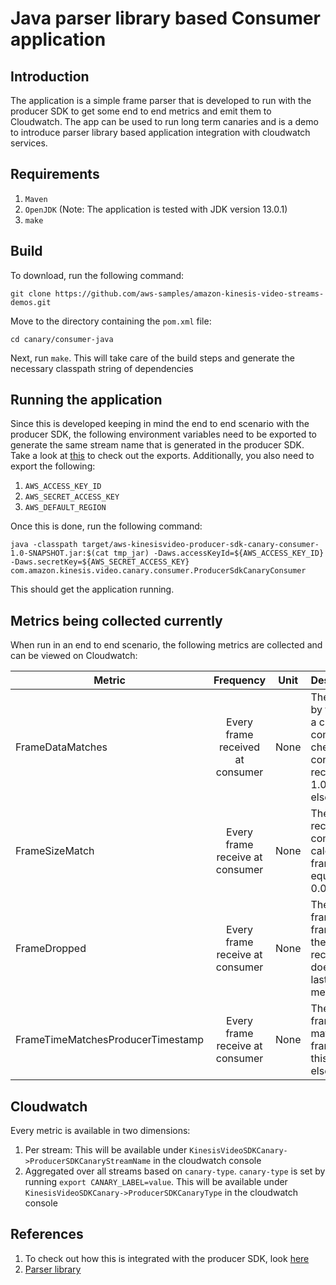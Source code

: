 # Java parser library based Consumer application

## Introduction
The application is a simple frame parser that is developed to run with the producer SDK to get some end to end metrics and emit them to Cloudwatch. The app can be used to run long term canaries and is a demo to introduce parser library based application integration with cloudwatch services. 

## Requirements

1. `Maven`
2. `OpenJDK` (Note: The application is tested with JDK version 13.0.1)
3. `make`

## Build
To download, run the following command:

`git clone https://github.com/aws-samples/amazon-kinesis-video-streams-demos.git`

Move to the directory containing the `pom.xml` file:

`cd canary/consumer-java`

Next, run `make`. This will take care of the build steps and generate the necessary classpath string of dependencies

## Running the application

Since this is developed keeping in mind the end to end scenario with the producer SDK, the following environment variables need to be exported to generate the same stream name that is generated in the producer SDK. Take a look at [this](https://github.com/aws-samples/amazon-kinesis-video-streams-demos/blob/master/canary/producer-c/init.sh) to check out the exports. Additionally, you also need to export the following:

1. `AWS_ACCESS_KEY_ID` 
2. `AWS_SECRET_ACCESS_KEY`
3. `AWS_DEFAULT_REGION`

Once this is done, run the following command:

`java -classpath target/aws-kinesisvideo-producer-sdk-canary-consumer-1.0-SNAPSHOT.jar:$(cat tmp_jar) -Daws.accessKeyId=${AWS_ACCESS_KEY_ID} -Daws.secretKey=${AWS_SECRET_ACCESS_KEY} com.amazon.kinesis.video.canary.consumer.ProducerSdkCanaryConsumer`

This should get the application running. 


## Metrics being collected currently

When run in an end to end scenario, the following metrics are collected and can be viewed on Cloudwatch:

| Metric	                 | Frequency	    | Unit         | Description	           
|--------------------|:-------------:|:-------------:|:-------------|
| FrameDataMatches                       | Every frame received at consumer  | None         | The frame packet received by the consumer contains a checksum, which is compared with the checksum calculated at the consumer with the received packet. If equal, 1.0 is pushed as a metric, else 0.0 is pushed
| FrameSizeMatch	                     | Every frame receive at consumer| None           | The size of the frame received with the packet is compared to the size calculated on the received frame at the consumer. If equal, 1.0 is emitted, else 0.0 is emitted
| FrameDropped	                         | Every frame receive at consumer| None           | The metric indicates if any frames were dropped. The frame index is compared to the index of previous frame received and if the index does not indicate lastFrameIndex + 1, this metric is set to 1.0
| FrameTimeMatchesProducerTimestamp	     | Every frame receive at consumer| None           | The metric indicates if frameTimestampInsideData matches sum of pts and frame timecode. If true, this metric is set to 1.0, else it is set to 0.0

## Cloudwatch

Every metric is available in two dimensions:
1. Per stream: This will be available under `KinesisVideoSDKCanary->ProducerSDKCanaryStreamName` in the cloudwatch console
2. Aggregated over all streams based on `canary-type`. `canary-type` is set by running `export CANARY_LABEL=value`. This will be available under `KinesisVideoSDKCanary->ProducerSDKCanaryType` in the cloudwatch console

## References

1. To check out how this is integrated with the producer SDK, look [here](https://github.com/aws-samples/amazon-kinesis-video-streams-demos/tree/master/canary/producer-c)
2. [Parser library](https://github.com/aws/amazon-kinesis-video-streams-parser-library)


